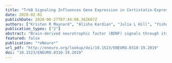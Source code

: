 ```yaml
---
title: "TrkB Signaling Influences Gene Expression in Cortistatin-Expressing Interneurons."
date: 2020-02-01
publishDate: 2020-06-27T07:44:08.362667Z
authors: ["Kristen R Maynard", "Alisha Kardian", "Julia L Hill", "Yishan Mai", "Brianna Barry", "Henry L Hallock", "Andrew E Jaffe", "Keri Martinowich"]
publication_types: ["2"]
abstract: "Brain-derived neurotrophic factor (BDNF) signals through its cognate receptor tropomyosin receptor kinase B (TrkB) to promote the function of several classes of inhibitory interneurons. We previously reported that loss of BDNF-TrkB signaling in cortistatin (Cort)-expressing interneurons leads to behavioral hyperactivity and spontaneous seizures in mice. We performed bulk RNA sequencing (RNA-seq) from the cortex of mice with disruption of BDNF-TrkB signaling in cortistatin interneurons, and identified differential expression of genes important for excitatory neuron function. Using translating ribosome affinity purification and RNA-seq, we define a molecular profile for Cort-expressing inhibitory neurons and subsequently compare the translatome of normal and TrkB-depleted Cort neurons, revealing alterations in calcium signaling and axon development. Several of the genes enriched in Cort neurons and differentially expressed in TrkB-depleted neurons are also implicated in autism and epilepsy. Our findings highlight TrkB-dependent molecular pathways as critical for the maturation of inhibitory interneurons and support the hypothesis that loss of BDNF signaling in Cort interneurons leads to altered excitatory/inhibitory balance. Copyright o̧pyright 2020 Maynard et al."
featured: false
publication: "*eNeuro*"
url_pdf: "http://eneuro.org/lookup/doi/10.1523/ENEURO.0310-19.2019"
doi: "10.1523/ENEURO.0310-19.2019"
---
```


